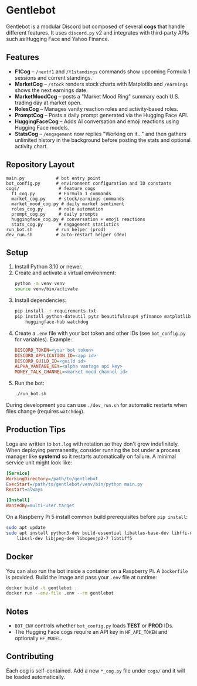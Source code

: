 # Gentlebot

Gentlebot is a modular Discord bot composed of several **cogs** that handle different features.  It uses `discord.py` v2 and integrates with third‑party APIs such as Hugging Face and Yahoo Finance.

## Features

- **F1Cog** – `/nextf1` and `/f1standings` commands show upcoming Formula 1 sessions and current standings.
- **MarketCog** – `/stock` renders stock charts with Matplotlib and `/earnings` shows the next earnings date.
- **MarketMoodCog** – posts a "Market Mood Ring" summary each U.S. trading day at market open.
- **RolesCog** – Manages vanity reaction roles and activity‑based roles.
- **PromptCog** – Posts a daily prompt generated via the Hugging Face API.
- **HuggingFaceCog** – Adds AI conversation and emoji reactions using Hugging Face models.
- **StatsCog** – `/engagement` now replies "Working on it..." and then gathers
  unlimited history in the background before posting the stats and optional
  activity chart.

## Repository Layout

```
main.py            # bot entry point
bot_config.py      # environment configuration and ID constants
cogs/               # feature cogs
  f1_cog.py         # Formula 1 commands
  market_cog.py     # stock/earnings commands
  market_mood_cog.py # daily market sentiment
  roles_cog.py      # role automation
  prompt_cog.py     # daily prompts
  huggingface_cog.py # conversation + emoji reactions
  stats_cog.py      # engagement statistics
run_bot.sh         # run helper (prod)
dev_run.sh         # auto-restart helper (dev)
```

## Setup

1. Install Python 3.10 or newer.
2. Create and activate a virtual environment:
   ```bash
   python -m venv venv
   source venv/bin/activate
   ```
3. Install dependencies:
   ```bash
   pip install -r requirements.txt
   pip install python-dateutil pytz beautifulsoup4 yfinance matplotlib pandas \
       huggingface-hub watchdog
   ```
4. Create a `.env` file with your bot token and other IDs (see `bot_config.py` for variables).  Example:
   ```ini
   DISCORD_TOKEN=<your bot token>
   DISCORD_APPLICATION_ID=<app id>
   DISCORD_GUILD_ID=<guild id>
   ALPHA_VANTAGE_KEY=<alpha vantage api key>
   MONEY_TALK_CHANNEL=<market mood channel id>
   ```
5. Run the bot:
   ```bash
   ./run_bot.sh
   ```
During development you can use `./dev_run.sh` for automatic restarts when files change (requires `watchdog`).

## Production Tips

Logs are written to `bot.log` with rotation so they don't grow indefinitely.
When deploying permanently, consider running the bot under a process manager
like **systemd** so it restarts automatically on failure. A minimal service
unit might look like:

```ini
[Service]
WorkingDirectory=/path/to/gentlebot
ExecStart=/path/to/gentlebot/venv/bin/python main.py
Restart=always

[Install]
WantedBy=multi-user.target
```

On a Raspberry Pi 5 install common build prerequisites before `pip install`:

```bash
sudo apt update
sudo apt install python3-dev build-essential libatlas-base-dev libffi-dev \
    libssl-dev libjpeg-dev libopenjp2-7 libtiff5
```

## Docker

You can also run the bot inside a container on a Raspberry Pi. A `Dockerfile`
is provided. Build the image and pass your `.env` file at runtime:

```bash
docker build -t gentlebot .
docker run --env-file .env --rm gentlebot
```

## Notes

- `BOT_ENV` controls whether `bot_config.py` loads **TEST** or **PROD** IDs.
- The Hugging Face cogs require an API key in `HF_API_TOKEN` and optionally `HF_MODEL`.
## Contributing

Each cog is self-contained. Add a new `*_cog.py` file under `cogs/` and it will be loaded automatically.
